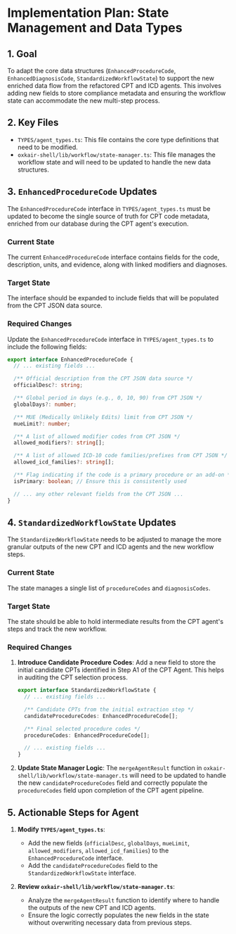 # Implementation Plan: State Management and Data Types

## 1. Goal

To adapt the core data structures (`EnhancedProcedureCode`, `EnhancedDiagnosisCode`, `StandardizedWorkflowState`) to support the new enriched data flow from the refactored CPT and ICD agents. This involves adding new fields to store compliance metadata and ensuring the workflow state can accommodate the new multi-step process.

## 2. Key Files

- `TYPES/agent_types.ts`: This file contains the core type definitions that need to be modified.
- `oxkair-shell/lib/workflow/state-manager.ts`: This file manages the workflow state and will need to be updated to handle the new data structures.

## 3. `EnhancedProcedureCode` Updates

The `EnhancedProcedureCode` interface in `TYPES/agent_types.ts` must be updated to become the single source of truth for CPT code metadata, enriched from our database during the CPT agent's execution.

### Current State

The current `EnhancedProcedureCode` interface contains fields for the code, description, units, and evidence, along with linked modifiers and diagnoses.

### Target State

The interface should be expanded to include fields that will be populated from the CPT JSON data source.

### Required Changes

Update the `EnhancedProcedureCode` interface in `TYPES/agent_types.ts` to include the following fields:

```typescript
export interface EnhancedProcedureCode {
  // ... existing fields ...

  /** Official description from the CPT JSON data source */
  officialDesc?: string;

  /** Global period in days (e.g., 0, 10, 90) from CPT JSON */
  globalDays?: number;

  /** MUE (Medically Unlikely Edits) limit from CPT JSON */
  mueLimit?: number;

  /** A list of allowed modifier codes from CPT JSON */
  allowed_modifiers?: string[];

  /** A list of allowed ICD-10 code families/prefixes from CPT JSON */
  allowed_icd_families?: string[];

  /** Flag indicating if the code is a primary procedure or an add-on */
  isPrimary: boolean; // Ensure this is consistently used

  // ... any other relevant fields from the CPT JSON ...
}
```

## 4. `StandardizedWorkflowState` Updates

The `StandardizedWorkflowState` needs to be adjusted to manage the more granular outputs of the new CPT and ICD agents and the new workflow steps.

### Current State

The state manages a single list of `procedureCodes` and `diagnosisCodes`.

### Target State

The state should be able to hold intermediate results from the CPT agent's steps and track the new workflow.

### Required Changes

1.  **Introduce Candidate Procedure Codes**: Add a new field to store the initial candidate CPTs identified in Step A1 of the CPT Agent. This helps in auditing the CPT selection process.

    ```typescript
    export interface StandardizedWorkflowState {
      // ... existing fields ...

      /** Candidate CPTs from the initial extraction step */
      candidateProcedureCodes: EnhancedProcedureCode[];

      /** Final selected procedure codes */
      procedureCodes: EnhancedProcedureCode[];

      // ... existing fields ...
    }
    ```

2.  **Update State Manager Logic**: The `mergeAgentResult` function in `oxkair-shell/lib/workflow/state-manager.ts` will need to be updated to handle the new `candidateProcedureCodes` field and correctly populate the `procedureCodes` field upon completion of the CPT agent pipeline.

## 5. Actionable Steps for Agent

1.  **Modify `TYPES/agent_types.ts`**:
    -   Add the new fields (`officialDesc`, `globalDays`, `mueLimit`, `allowed_modifiers`, `allowed_icd_families`) to the `EnhancedProcedureCode` interface.
    -   Add the `candidateProcedureCodes` field to the `StandardizedWorkflowState` interface.

2.  **Review `oxkair-shell/lib/workflow/state-manager.ts`**:
    -   Analyze the `mergeAgentResult` function to identify where to handle the outputs of the new CPT and ICD agents.
    -   Ensure the logic correctly populates the new fields in the state without overwriting necessary data from previous steps.
